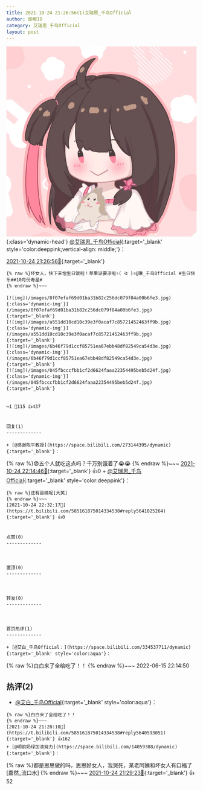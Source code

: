 ```yaml
---
title: 2021-10-24 21:26:56(1)艾瑞思_千鸟Official
author: 御坂IO
category: 艾瑞思_千鸟Official
layout: post
---
```


![img](/images/7e08840c56f251de28bdf766b647bd5fe9a5d50a.jpg){:class='dynamic-head'}
[@艾瑞思_千鸟Official](https://space.bilibili.com/1090010845/dynamic){:target='_blank' style='color:deeppink;vertical-align: middle;'}：

[2021-10-24 21:26:56🔗](https://t.bilibili.com/585161875014334538){:target='_blank'}

~~~
{% raw %}坏女人，快下来恰生日饭啦！苹果派要凉啦✌︎( ᐛ )✌︎@琳_千鸟Official #生日快乐##10月份寿星#
{% endraw %}~~~

[![img](/images/8f07efaf69d01ba31b82c256dc079f84a00b6fe3.jpg){:class='dynamic-img'}](/images/8f07efaf69d01ba31b82c256dc079f84a00b6fe3.jpg){:target='_blank'}
[![img](/images/a551dd10cd10c39e3f0acaf7c85721452463ff9b.jpg){:class='dynamic-img'}](/images/a551dd10cd10c39e3f0acaf7c85721452463ff9b.jpg){:target='_blank'}
[![img](/images/6b46f79d1ccf85751ea67ebb48df82549ca54d3e.jpg){:class='dynamic-img'}](/images/6b46f79d1ccf85751ea67ebb48df82549ca54d3e.jpg){:target='_blank'}
[![img](/images/045fbcccfbb1cf2d6624faaa22354495beb5d24f.jpg){:class='dynamic-img'}](/images/045fbcccfbb1cf2d6624faaa22354495beb5d24f.jpg){:target='_blank'}


↪️1 💬115 👍437


回复(1)
-------------

+ [@感谢陈平教授](https://space.bilibili.com/273144395/dynamic){:target='_blank'}：
~~~
{% raw %}😨五个人就吃这点吗？千万别饿着了😭😭
{% endraw %}~~~
[2021-10-24 22:14:46🔗](https://t.bilibili.com/585161875014334538#reply5640910064){:target='_blank'} 👍0
    + [@艾瑞思_千鸟Official](https://space.bilibili.com/1090010845/dynamic){:target='_blank' style='color:deeppink'}：
~~~
{% raw %}还有蛋糕呢[大笑]
{% endraw %}~~~
[2021-10-24 22:32:17🔗](https://t.bilibili.com/585161875014334538#reply5641025264){:target='_blank'} 👍0


点赞(0)
-------------



置顶(0)
-------------



转发(0)
-------------



首页热评(1)
-------------

+ [@艾白_千鸟Official：](https://space.bilibili.com/334537711/dynamic){:target='_blank' style='color:aqua'}：
~~~
{% raw %}白白来了全给吃了！！
{% endraw %}~~~
2022-06-15 22:14:50


热评(2)
-------------

+ [@艾白_千鸟Official](https://space.bilibili.com/334537711/dynamic){:target='_blank' style='color:aqua'}：
~~~
{% raw %}白白来了全给吃了！！
{% endraw %}~~~
[2021-10-24 21:28:10🔗](https://t.bilibili.com/585161875014334538#reply5640593051){:target='_blank'} 👍162
+ [@明前奶绿加油努力](https://space.bilibili.com/14059388/dynamic){:target='_blank'}：
~~~
{% raw %}都是思思做的吗，思思好女人，我哭死，某老阿姨和坏女人有口福了[嘉然_流口水]
{% endraw %}~~~
[2021-10-24 21:29:23🔗](https://t.bilibili.com/585161875014334538#reply5640602850){:target='_blank'} 👍52


